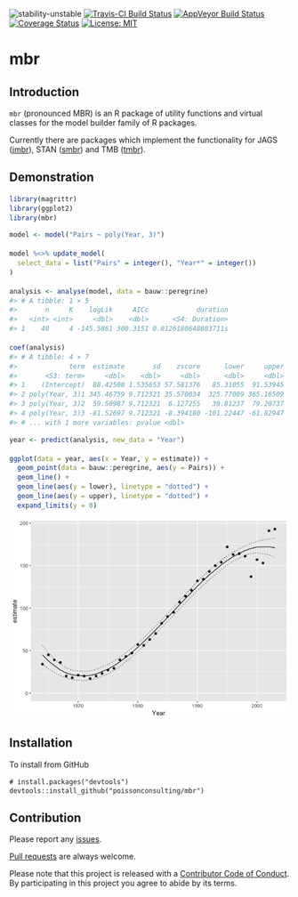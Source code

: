 
<!-- README.md is generated from README.Rmd. Please edit that file -->
![stability-unstable](https://img.shields.io/badge/stability-unstable-yellow.svg) [![Travis-CI Build Status](https://travis-ci.org/poissonconsulting/mbr.svg?branch=master)](https://travis-ci.org/poissonconsulting/mbr) [![AppVeyor Build Status](https://ci.appveyor.com/api/projects/status/github/poissonconsulting/mbr?branch=master&svg=true)](https://ci.appveyor.com/project/poissonconsulting/mbr) [![Coverage Status](https://img.shields.io/codecov/c/github/poissonconsulting/mbr/master.svg)](https://codecov.io/github/poissonconsulting/mbr?branch=master) [![License: MIT](https://img.shields.io/badge/License-MIT-blue.svg)](https://opensource.org/licenses/MIT)

mbr
===

Introduction
------------

`mbr` (pronounced MBR) is an R package of utility functions and virtual classes for the model builder family of R packages.

Currently there are packages which implement the functionality for JAGS ([jmbr](https://github.com/poissonconsulting/jmbr)), STAN ([smbr](https://github.com/poissonconsulting/smbr)) and TMB ([tmbr](https://github.com/poissonconsulting/tmbr)).

Demonstration
-------------

``` r
library(magrittr)
library(ggplot2)
library(mbr)
```

``` r
model <- model("Pairs ~ poly(Year, 3)")

model %<>% update_model(
  select_data = list("Pairs" = integer(), "Year*" = integer())
)

analysis <- analyse(model, data = bauw::peregrine)
#> # A tibble: 1 × 5
#>       n     K    logLik     AICc            duration
#>   <int> <int>     <dbl>    <dbl>      <S4: Duration>
#> 1    40     4 -145.5861 300.3151 0.0126180648803711s

coef(analysis)
#> # A tibble: 4 × 7
#>             term  estimate       sd    zscore      lower     upper
#>       <S3: term>     <dbl>    <dbl>     <dbl>      <dbl>     <dbl>
#> 1    (Intercept)  88.42500 1.535653 57.581376   85.31055  91.53945
#> 2 poly(Year, 3)1 345.46759 9.712321 35.570034  325.77009 365.16509
#> 3 poly(Year, 3)2  59.50987 9.712321  6.127255   39.81237  79.20737
#> 4 poly(Year, 3)3 -81.52697 9.712321 -8.394180 -101.22447 -61.82947
#> # ... with 1 more variables: pvalue <dbl>
```

``` r
year <- predict(analysis, new_data = "Year")

ggplot(data = year, aes(x = Year, y = estimate)) +
  geom_point(data = bauw::peregrine, aes(y = Pairs)) +
  geom_line() +
  geom_line(aes(y = lower), linetype = "dotted") +
  geom_line(aes(y = upper), linetype = "dotted") +
  expand_limits(y = 0)
```

![](tools/README-unnamed-chunk-4-1.png)

Installation
------------

To install from GitHub

    # install.packages("devtools")
    devtools::install_github("poissonconsulting/mbr")

Contribution
------------

Please report any [issues](https://github.com/poissonconsulting/mbr/issues).

[Pull requests](https://github.com/poissonconsulting/mbr/pulls) are always welcome.

Please note that this project is released with a [Contributor Code of Conduct](CONDUCT.md). By participating in this project you agree to abide by its terms.
